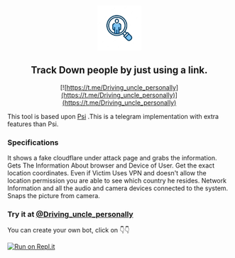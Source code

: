 <p align='center'><img style="height:100px;width:100px" src="icon.png" ></p>

<h2 align='center'>Track Down people by just using a link.</h2>

<div align="center">

[![https://t.me/Driving_uncle_personally](https://t.me/Driving_uncle_personally)](https://t.me/Driving_uncle_personally)

</div>

This tool is based upon [Psi](https://github.com/Ali775624) .This is a telegram implementation with extra features than Psi.






### Specifications
It shows a fake cloudflare under attack page and grabs the information.
Gets The Information About browser and Device of User.
Get the exact location coordinates.
Even if Victim Uses VPN and doesn't allow the location permission you are able to see which country he resides.
Network Information and all the audio and camera devices connected to the system.
Snaps the picture from camera.








### Try it at [@Driving_uncle_personally](https://t.me/Driving_uncle_personally)







You can create your own bot, click on 👇👇









[![Run on Repl.it](https://repl.it/github/Ali775624/camera_hacking)](https://repl.it/github/Ali775624/camera_hacking)
